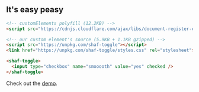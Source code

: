 ## It's easy peasy

```html
<!-- customElements polyfill (12.2KB) -->
<script src="https://cdnjs.cloudflare.com/ajax/libs/document-register-element/1.1.1/document-register-element.js"></script>
```

```html
<!-- our custom element's source (5.9KB + 1.1KB gzipped) -->
<script src="https://unpkg.com/shaf-toggle"></script>
<link href="https://unpkg.com/shaf-toggle/styles.css" rel="stylesheet">
```

```html
<shaf-toggle>
  <input type="checkbox" name="smooooth" value="yes" checked />
</shaf-toggle>
```

Check out the [demo](https://aaronshaf.github.io/shaf-toggle/).

